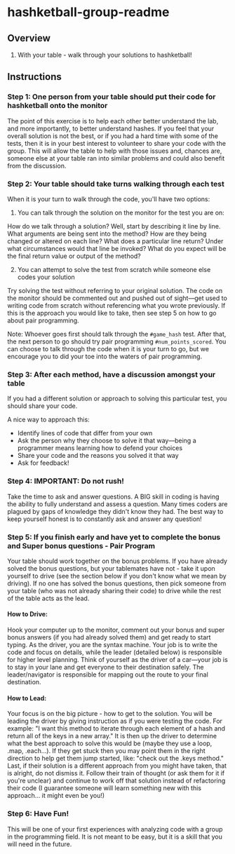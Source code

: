 # hashketball-group-readme

## Overview

1. With your table - walk through your solutions to hashketball!

## Instructions

### Step 1: One person from your table should put their code for hashketball onto the monitor

The point of this exercise is to help each other better understand the lab, and more
importantly, to better understand hashes. If you feel that your overall solution is not
the best, or if you had a hard time with some of the tests, then it is in your best interest
to volunteer to share your code with the group. This will allow the table to help with
those issues and, chances are, someone else at your table ran into similar problems and could also benefit from the discussion.

### Step 2: Your table should take turns walking through each test

When it is your turn to walk through the code, you'll have two options:

1. You can talk through the solution on the monitor for the test you are on:

How do we talk through a solution? Well, start by describing it line by line. What arguments are
being sent into the method? How are they being changed or altered on each line? What does a
particular line return? Under what circumstances would that line be invoked? What do you
expect will be the final return value or output of the method?

2. You can attempt to solve the test from scratch while someone else codes your solution

Try solving the test without referring to your original solution. The code on the monitor
should be commented out and pushed out of sight––get used to writing code from scratch
without referencing what you wrote previously. If this is the approach you would like to
take, then see step 5 on how to go about pair programming.

Note: Whoever goes first should talk through the `#game_hash` test. After that, the next
person to go should try pair programming `#num_points_scored`. You can choose to talk
through the code when it is your turn to go, but we encourage you to did your toe into the waters of pair programming.

### Step 3: After each method, have a discussion amongst your table

If you had a different solution or approach to solving this particular test, you should
share your code.

A nice way to approach this:

* Identify lines of code that differ from your own
* Ask the person why they choose to solve it that way––being a programmer means learning how to defend your choices
* Share your code and the reasons you solved it that way
* Ask for feedback!

### Step 4: IMPORTANT: Do not rush!

Take the time to ask and answer questions. A BIG skill in coding is having the ability to
fully understand and assess a question. Many times coders are plagued by gaps of knowledge
they didn't know they had. The best way to keep yourself honest is to constantly ask and
answer any question!

### Step 5: If you finish early and have yet to complete the bonus and Super bonus questions - Pair Program

Your table should work together on the bonus problems. If you have already solved the
bonus questions, but your tablemates have not - take it upon yourself to drive (see the
section below if you don't know what we mean by driving). If no one has solved the bonus
questions, then pick someone from your table (who was not already sharing their code) to
drive while the rest of the table acts as the lead.

#### How to Drive:

Hook your computer up to the monitor, comment out your bonus and super bonus answers (if
you had already solved them) and get ready to start typing. As the driver, you are the
syntax machine. Your job is to write the code and focus on details, while the leader
(detailed below) is responsible for higher level planning. Think of yourself as the driver
of a car––your job is to stay in your lane and get everyone to their destination safely.
The leader/navigator is responsible for mapping out the route to your final destination.

#### How to Lead:

Your focus is on the big picture - how to get to the solution. You will be leading the
driver by giving instruction as if you were testing the code. For example: "I want this
method to iterate through each element of a hash and return all of the keys in a new
array." It is then up the driver to determine what the best approach to solve this would
be (maybe they use a loop, .map, .each...). If they get stuck then you may point them in
the right direction to help get them jump started, like: "check out the .keys method."
Last, if their solution is a different approach from you might have taken, that is
alright, do not dismiss it. Follow their train of thought (or ask them for it if you're
unclear) and continue to work off that solution instead of refactoring their code (I
guarantee someone will learn something new with this approach... it might even be you!)

### Step 6: Have Fun!

This will be one of your first experiences with analyzing code with a group in the
programming field. It is not meant to be easy, but it is a skill that you will need in the
future.
